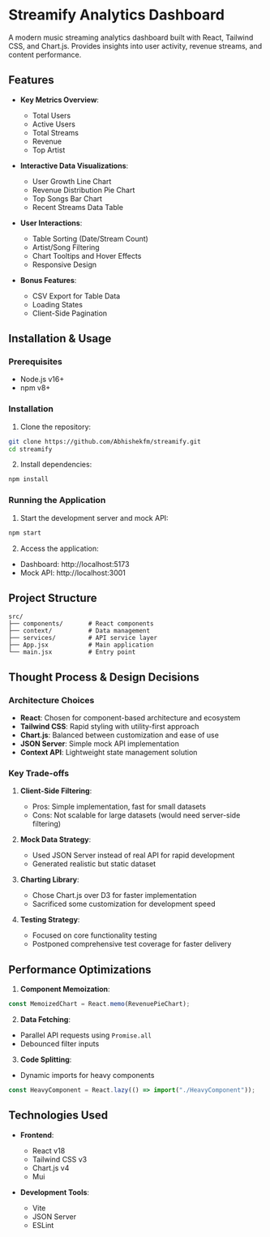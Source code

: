 # Streamify Analytics Dashboard

A modern music streaming analytics dashboard built with React, Tailwind CSS, and Chart.js. Provides insights into user activity, revenue streams, and content performance.

## Features

- **Key Metrics Overview**:

  - Total Users
  - Active Users
  - Total Streams
  - Revenue
  - Top Artist

- **Interactive Data Visualizations**:

  - User Growth Line Chart
  - Revenue Distribution Pie Chart
  - Top Songs Bar Chart
  - Recent Streams Data Table

- **User Interactions**:

  - Table Sorting (Date/Stream Count)
  - Artist/Song Filtering
  - Chart Tooltips and Hover Effects
  - Responsive Design

- **Bonus Features**:
  - CSV Export for Table Data
  - Loading States
  - Client-Side Pagination

## Installation & Usage

### Prerequisites

- Node.js v16+
- npm v8+

### Installation

1. Clone the repository:

```bash
git clone https://github.com/Abhishekfm/streamify.git
cd streamify
```

2. Install dependencies:

```bash
npm install
```

### Running the Application

1. Start the development server and mock API:

```bash
npm start
```

2. Access the application:

- Dashboard: http://localhost:5173
- Mock API: http://localhost:3001

## Project Structure

```
src/
├── components/       # React components
├── context/          # Data management
├── services/         # API service layer
├── App.jsx           # Main application
└── main.jsx          # Entry point
```

## Thought Process & Design Decisions

### Architecture Choices

- **React**: Chosen for component-based architecture and ecosystem
- **Tailwind CSS**: Rapid styling with utility-first approach
- **Chart.js**: Balanced between customization and ease of use
- **JSON Server**: Simple mock API implementation
- **Context API**: Lightweight state management solution

### Key Trade-offs

1. **Client-Side Filtering**:

   - Pros: Simple implementation, fast for small datasets
   - Cons: Not scalable for large datasets (would need server-side filtering)

2. **Mock Data Strategy**:

   - Used JSON Server instead of real API for rapid development
   - Generated realistic but static dataset

3. **Charting Library**:

   - Chose Chart.js over D3 for faster implementation
   - Sacrificed some customization for development speed

4. **Testing Strategy**:
   - Focused on core functionality testing
   - Postponed comprehensive test coverage for faster delivery

## Performance Optimizations

1. **Component Memoization**:

```javascript
const MemoizedChart = React.memo(RevenuePieChart);
```

2. **Data Fetching**:

- Parallel API requests using `Promise.all`
- Debounced filter inputs

3. **Code Splitting**:

- Dynamic imports for heavy components

```javascript
const HeavyComponent = React.lazy(() => import("./HeavyComponent"));
```

## Technologies Used

- **Frontend**:

  - React v18
  - Tailwind CSS v3
  - Chart.js v4
  - Mui

- **Development Tools**:
  - Vite
  - JSON Server
  - ESLint
